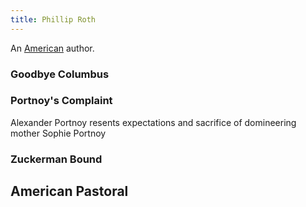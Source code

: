 ```yaml
---
title: Phillip Roth
---
```


An [American](../index.html) author.

### Goodbye Columbus

### Portnoy's Complaint

Alexander Portnoy resents expectations and sacrifice of domineering mother Sophie Portnoy

### Zuckerman Bound

## American Pastoral
